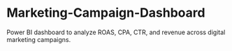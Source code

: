 # Marketing-Campaign-Dashboard
Power BI dashboard to analyze ROAS, CPA, CTR, and revenue across digital marketing campaigns.
